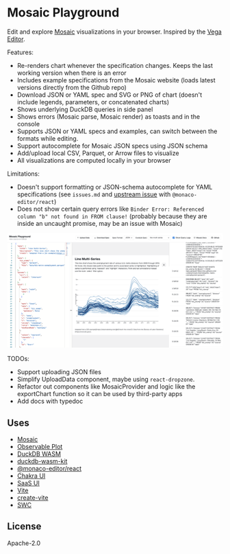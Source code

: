 # Mosaic Playground

Edit and explore [Mosaic](https://idl.uw.edu/mosaic/) visualizations in your browser. Inspired by the [Vega Editor](https://vega.github.io/editor/#/).

Features:
- Re-renders chart whenever the specification changes. Keeps the last working version when there is an error
- Includes example specifications from the Mosaic website (loads latest versions directly from the Github repo)
- Download JSON or YAML spec and SVG or PNG of chart (doesn't include legends, parameters, or concatenated charts)
- Shows underlying DuckDB queries in side panel
- Shows errors (Mosaic parse, Mosaic render) as toasts and in the console
- Supports JSON or YAML specs and examples, can switch between the formats while editing.
- Support autocomplete for Mosaic JSON specs using JSON schema
- Add/upload local CSV, Parquet, or Arrow files to visualize
- All visualizations are computed locally in your browser

Limitations:
- Doesn't support formatting or JSON-schema autocomplete for YAML specifications (see `issues.md` and [upstream issue](https://github.com/suren-atoyan/monaco-react/issues/228) with `@monaco-editor/react`)
- Does not show certain query errors like `Binder Error: Referenced column "b" not found in FROM clause!` (probably because they are inside an uncaught promise, may be an issue with Mosaic)

![Screenshot](mosaic-playground-screenshot.png)

TODOs:
- Support uploading JSON files
- Simplify UploadData component, maybe using `react-dropzone`.
- Refactor out components like MosaicProvider and logic like the exportChart function so it can be used by third-party apps
- Add docs with typedoc

## Uses

- [Mosaic](https://idl.uw.edu/mosaic/)
- [Observable Plot](https://observablehq.com/plot/getting-started)
- [DuckDB WASM](https://github.com/duckdb/duckdb-wasm)
- [duckdb-wasm-kit](https://github.com/holdenmatt/duckdb-wasm-kit)
- [@monaco-editor/react](https://github.com/suren-atoyan/monaco-react)
- [Chakra UI](https://chakra-ui.com/)
- [SaaS UI](https://saas-ui.dev/)
- [Vite](https://vitejs.dev/)
- [create-vite](https://github.com/vitejs/vite/tree/main/packages/create-vite)
- [SWC](https://swc.rs/)

## License

Apache-2.0
